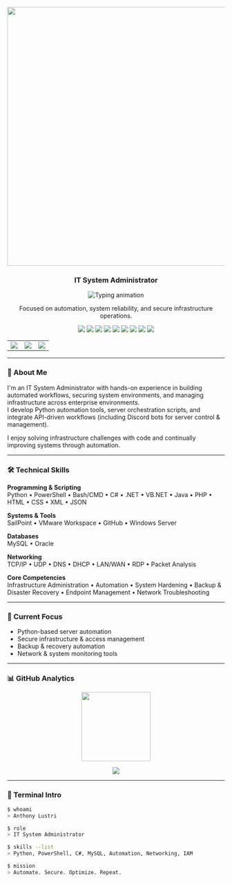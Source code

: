 <p align="center">
  <img src="https://yourfuture-gif-link.com/anthony-lustri-blue-glow.gif" width="600"/>
</p>


</p>
<h3 align="center">IT System Administrator</h3>

<!-- Typing Animation -->
<p align="center">
  <img src="https://readme-typing-svg.herokuapp.com?font=Jetbrains+Mono&weight=500&size=18&duration=3000&pause=800&color=0078F3&center=true&vCenter=true&width=550&lines=Infrastructure+Automation+%7C+System+Security;Server+Administration+%26+Monitoring;Python+%26+PowerShell+Automation;Improving+Systems+Every+Day" alt="Typing animation"/>
</p>

<p align="center">
Focused on automation, system reliability, and secure infrastructure operations.
</p>

<!-- Tech Skill Badges -->
<p align="center">
<img src="https://img.shields.io/badge/Python-3776AB?logo=python&logoColor=white" />
<img src="https://img.shields.io/badge/PowerShell-5391FE?logo=powershell&logoColor=white" />
<img src="https://img.shields.io/badge/C%23-239120?logo=csharp&logoColor=white" />
<img src="https://img.shields.io/badge/.NET-512BD4?logo=dotnet&logoColor=white" />
<img src="https://img.shields.io/badge/Bash-121011?logo=gnu-bash&logoColor=white" />
<img src="https://img.shields.io/badge/HTML5-E34F26?logo=html5&logoColor=white" />
<img src="https://img.shields.io/badge/CSS3-1572B6?logo=css3&logoColor=white" />
<img src="https://img.shields.io/badge/MySQL-4479A1?logo=mysql&logoColor=white" />
<img src="https://img.shields.io/badge/Oracle-F80000?logo=oracle&logoColor=white" />
</p>

<!-- Contact Buttons -->
<table align="center">
<tr>
<td>
<a href="https://github.com/AnthonyLustri" target="_blank" rel="noopener noreferrer">
<img src="https://img.shields.io/badge/GitHub-000000?style=for-the-badge&logo=github&logoColor=white"/>
</a>
</td>
<td>
<a href="https://linkedin.com/in/anthony-lustri" target="_blank" rel="noopener noreferrer">
<img src="https://img.shields.io/badge/LinkedIn-0A66C2?style=for-the-badge&logo=linkedin&logoColor=white"/>
</a>
</td>
<td>
<a href="https://discord.com/users/TechyANT" target="_blank" rel="noopener noreferrer">
<img src="https://img.shields.io/badge/Discord-5865F2?style=for-the-badge&logo=discord&logoColor=white"/>
</a>
</td>
</tr>
</table>


---

### 🧠 About Me

I'm an IT System Administrator with hands-on experience in building automated workflows, securing system environments, and managing infrastructure across enterprise environments.  
I develop Python automation tools, server orchestration scripts, and integrate API-driven workflows (including Discord bots for server control & management).

I enjoy solving infrastructure challenges with code and continually improving systems through automation.

---

### 🛠️ Technical Skills

**Programming & Scripting**  
Python • PowerShell • Bash/CMD • C# • .NET • VB.NET • Java • PHP • HTML • CSS • XML • JSON  

**Systems & Tools**  
SailPoint • VMware Workspace • GitHub • Windows Server  

**Databases**  
MySQL • Oracle  

**Networking**  
TCP/IP • UDP • DNS • DHCP • LAN/WAN • RDP • Packet Analysis  

**Core Competencies**  
Infrastructure Administration • Automation • System Hardening • Backup & Disaster Recovery • Endpoint Management • Network Troubleshooting

---

### 🚀 Current Focus

- Python-based server automation
- Secure infrastructure & access management
- Backup & recovery automation
- Network & system monitoring tools

---

### 📊 GitHub Analytics

<p align="center">
<img height="160" src="https://github-readme-stats.vercel.app/api?username=AnthonyLustri&show_icons=true&theme=default&hide_border=false&include_all_commits=true" /></p>

<p align="center">
<img src="https://github-readme-stats.vercel.app/api/top-langs/?username=AnthonyLustri&layout=compact&theme=default&hide_border=false" />
</p>

---

### 🧾 Terminal Intro

```bash
$ whoami
> Anthony Lustri

$ role
> IT System Administrator

$ skills --list
> Python, PowerShell, C#, MySQL, Automation, Networking, IAM

$ mission
> Automate. Secure. Optimize. Repeat.
